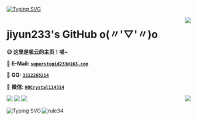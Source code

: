 [![Typing SVG](https://readme-typing-svg.herokuapp.com?font=Fira+Code&size=45&pause=1000&color=388AF7&vCenter=true&width=665&height=85&lines=jiyun233%E3%81%AF%E3%81%A8%E3%81%A6%E3%82%82%E5%8F%AF%E6%84%9B%E3%81%84%E3%81%A7%E3%81%99%EF%BC%81)](https://git.io/typing-svg)

<a href="#">
  <img align="right" src="https://github-readme-stats.vercel.app/api?username=jiyun233&count_private=true&show_icons=true&bg_color=FFFFFF" />
</a>


# jiyun233's GitHub o(〃'▽'〃)o

**😉 这里是极云的主页！喵~**

📧 **E-Mail:** [**`superstupid233@163.com`**](mailto:superstupid233@163.com)

🐧 **QQ:** [**`3312268214`**](tencent://message/?uin=3312268214&Site=&Menu=yes)

💬 **微信:** [**`HQCrystal114514`**](tencent://message/?uin=3312268214&Site=&Menu=yes)

<a herf="#">
  <img align="right" src="https://github-readme-stats.vercel.app/api/top-langs/?username=jiyun233&layout=compact" />
</a>

<p>
<a href="https://space.bilibili.com/245830927"><img src="https://img.shields.io/static/v1?label=Space&message=Bilibili&color=blue"/></a>
<a href="https://github.com/jiyun233/NyaEvent"><img src="https://img.shields.io/github/last-commit/jiyun233/NyaEvent"/></a>
<a href="https://github.com/jiyun233/CubeBase"><img src="https://img.shields.io/github/commit-activity/y/jiyun233/CubeBase"/></a>
</p>

<a href="https://git.io/typing-svg">
  <img align="left" src="https://readme-typing-svg.demolab.com?font=Microsoft+YaHei&size=16&duration=1&pause=1000&color=1D88F7&random=false&width=435&lines=%E5%92%B1%E7%9A%84%E4%B8%BB%E9%A1%B5%E5%B7%B2%E7%BB%8F%E8%A2%AB%E8%AE%BF%E9%97%AE%E4%BA%86%E8%BF%99%E4%B9%88%E5%A4%9A%E6%AC%A1%E4%BA%86%E5%91%A2%7C%EF%BD%A5%CF%89%EF%BD%A5%EF%BD%80)" alt="Typing SVG" />
</a>

<a href="#">
  <img align="left" src="https://count.getloli.com/get/@jiyun233" alt="rule34" />
</a>

